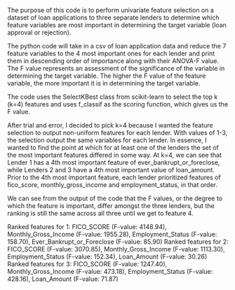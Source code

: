 The purpose of this code is to perform univariate feature selection on a dataset of loan applications to three separate lenders to determine
which feature variables are most important in determining the target variable (loan approval or rejection).

The python code will take in a csv of loan application data and reduce the 7 feature variables to the 4 most important ones for each lender
and print them in descending order of importance along with their ANOVA-F value. The F value represents an assessment of the significance of
the variable in determining the target variable. The higher the F value of the feature variable, the more important it is in determining the
target variable. 

The code uses the SelectKBest class from scikit-learn to select the top k (k=4) features and uses f_classif as the scoring function, 
which gives us the F value.

After trial and error, I decided to pick k=4 because I wanted the feature selection to output non-uniform features for each lender. With values of 1-3, 
the selection output the same variables for each lender. In essence, I wanted to find the point at which for at least one of the lenders the
set of the most important features differed in some way. At k=4, we can see that Lender 1 has a 4th most important feature of ever_bankrupt_or_foreclose,
while Lenders 2 and 3 have a 4th most important value of loan_amount. Prior to the 4th most important feature, 
each lender prioritized features of fico_score, monthly_gross_income and employment_status, in that order. 

We can see from the output of the code that the F values, or the degree to which the feature is important, differ amongst the three lenders, but the
ranking is still the same across all three until we get to feature 4.

Ranked features for 1: FICO_SCORE (F-value: 4148.94), Monthly_Gross_Income (F-value: 1955.28), Employment_Status (F-value: 158.70), Ever_Bankrupt_or_Foreclose (F-value: 85.90)
Ranked features for 2: FICO_SCORE (F-value: 3070.85), Monthly_Gross_Income (F-value: 1113.30), Employment_Status (F-value: 152.34), Loan_Amount (F-value: 30.26)
Ranked features for 3: FICO_SCORE (F-value: 1247.40), Monthly_Gross_Income (F-value: 473.18), Employment_Status (F-value: 428.16), Loan_Amount (F-value: 71.87)
